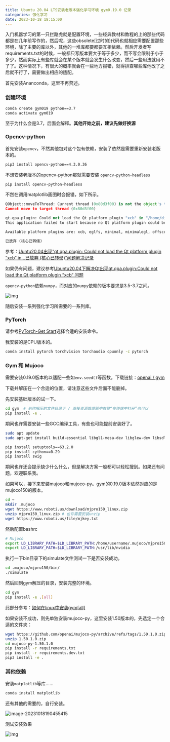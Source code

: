 ```yaml
---
title: Ubuntu 20.04 LTS安装老版本强化学习环境 gym0.19.0 记录
categories: 强化学习
date: 2023-10-18 18:15:00
---
```


入门机器学习的第一只拦路虎就是配置环境，一些经典教材和教程的上的那些代码都是在几年前写作的，然后呢，这些obsolete[过时的]代码也就相应需要配置那些环境，除了主要的库以外，其他的一堆库都要都要互相依赖。然后开发者写requirements.txt的时候，一般都只写版本要大于等于多少，而不写会限制于小于多少，然而实际上有些库就会在某个版本就会发生什么改变，然后一些用法就用不了了。这种情况下，有很大的概率就会在一些地方报错，就得排查哪些库他改了之后就不行了，需要做出相应的适配。

首先安装Ananconda，这里不再赘述。

### 创建环境

```bash
conda create gym019 python==3.7
conda activate gym019
```

至于为什么会是3.7，后面会解释。**其他开始之前，建议先做好换源**

### Opencv-python

首先安装`opencv`，不然其他包对这个包有依赖，安装了依然是需要重新安装老版本的。

```bash
pip3 install opencv-python==4.3.0.36
```

不想安装老版本的opencv-python那就需要安装 `opencv-python-headless`

```bash
pip install opencv-python-headless
```

不然在调用matplotlib画图时会报错，如下所示。

```python
QObject::moveToThread: Current thread (0x80d3f00) is not the object's thread (0x8063280).
Cannot move to target thread (0x80d3f00)

qt.qpa.plugin: Could not load the Qt platform plugin "xcb" in "/home/dilettante/anaconda3/envs/Pytorch/lib/python3.10/site-packages/cv2/qt/plugins" even though it was found.
This application failed to start because no Qt platform plugin could be initialized. Reinstalling the application may fix this problem.

Available platform plugins are: xcb, eglfs, minimal, minimalegl, offscreen, vnc, webgl.

已放弃 (核心已转储)
```

参考：[Uuntu20.04出现“qt.qpa.plugin: Could not load the Qt platform plugin “xcb“ in...已放弃 (核心已转储)”问题解决记录](https://blog.csdn.net/qq_49641239/article/details/116975588)

如果仍有问题，建议参考[Ubuntu20.04下解决Qt出现qt.qpa.plugin:Could not load the Qt platform plugin “xcb“ 问题](https://blog.csdn.net/gLare_nijianwei/article/details/128972547)

`opencv-python`依赖`numpy`，而对应的`numpy`依赖的版本要求是3.5-3.7之间。

![img](https://img-blog.csdnimg.cn/f66565116d6948f4a6b6f8584c2b33f4.png)

随后安装一系列强化学习所需要的一系列库。

### PyTorch

请参考[PyTorch-Get Start](https://pytorch.org/get-started/locally/)选择合适的安装命令。

我安装的是CPU版本的。

```bash
conda install pytorch torchvision torchaudio cpuonly -c pytorch
```

### Gym 和 Mujoco

需要安装0.19.0版本的以适配一些如`env.seed()`等函数。下载链接：[openai / gym](https://github.com/openai/gym/releases/tag/0.19.0)

下载并解压在一个合适的位置，请注意这些文件后面不能删掉。

先安装基础版本的试一下。

```bash
cd gym	# 到你解压的文件目录下 / 直接资源管理器中右键“在终端中打开”也可以
pip install -e .
```

期间也许需要安装一些GCC编译工具，有些也可能提前安装好了。

```bash
sudo apt update
sudo apt-get install build-essential libgl1-mesa-dev libglew-dev libsdl2-dev libsdl2-image-dev libglm-dev libfreetype6-dev libglfw3-dev libglfw3 patchelf libosmesa6-dev
```

```bash
pip install setuptools==63.2.0
pip install cython==0.29
pip install swig
```

期间也许还会提示缺少什么什么，但是解决方案一般都可以轻松搜到。如果还有问题，欢迎联系我。

如果可以，接下来安装mujoco和mujoco-py。gym的0.19.0版本依然对应的是mujoco150的版本。

```bash
cd ~
mkdir .mujoco
wget https://www.roboti.us/download/mjpro150_linux.zip
unzip mjpro150_linux.zip # 也许需要安装unzip
wget https://www.roboti.us/file/mjkey.txt
```

然后配置bashrc

~~~bash
# Mujoco
export LD_LIBRARY_PATH=$LD_LIBRARY_PATH:/home/username/.mujoco/mjpro150/bin	# 替换成自己的username
export LD_LIBRARY_PATH=$LD_LIBRARY_PATH:/usr/lib/nvidia						# 后面会用到的妙妙目录
~~~

执行一下bin目录下的simulate文件测试一下是否安装成功。

```bash
cd .mujoco/mjpro150/bin/
./simulate
```

然后回到gym解压的目录，安装完整的环境。

```bash
cd gym
pip install -e .[all]
```

此部分参考：[如何在linux中安装gym[all]](https://blog.csdn.net/qq_37921030/article/details/121305417)

如果安装不成功，则先单独安装mujoco-py，这里安装1.50版本的，先选定一个合适的文件夹：

```bash
wget https://github.com/openai/mujoco-py/archive/refs/tags/1.50.1.0.zip
unzip 1.50.1.0.zip
cd mujoco-py-1.50.1.0
pip install -r requirements.txt
pip install -r requirements.dev.txt
pip3 install -e .
```

### 其他依赖

安装`matplotlib`等库……

```bash
conda install matplotlib
```

还有其他的需要的，自行安装。

![image-20231018190455415](https://img-blog.csdnimg.cn/2e769f32154341beb5a5367df5be1b78.png)

测试安装效果

![img](https://img-blog.csdnimg.cn/0e867f0a7eba42a1b924c4ad481004f0.png)